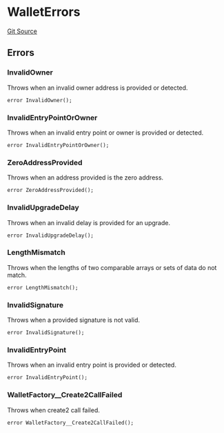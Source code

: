 # WalletErrors
[Git Source](https://github.com/TrueWallet/contracts/blob/43e94f0622a36448f24323cfe74a0e2604784f80/src/common/Errors.sol)


## Errors
### InvalidOwner
Throws when an invalid owner address is provided or detected.


```solidity
error InvalidOwner();
```

### InvalidEntryPointOrOwner
Throws when an invalid entry point or owner is provided or detected.


```solidity
error InvalidEntryPointOrOwner();
```

### ZeroAddressProvided
Throws when an address provided is the zero address.


```solidity
error ZeroAddressProvided();
```

### InvalidUpgradeDelay
Throws when an invalid delay is provided for an upgrade.


```solidity
error InvalidUpgradeDelay();
```

### LengthMismatch
Throws when the lengths of two comparable arrays or sets of data do not match.


```solidity
error LengthMismatch();
```

### InvalidSignature
Throws when a provided signature is not valid.


```solidity
error InvalidSignature();
```

### InvalidEntryPoint
Throws when an invalid entry point is provided or detected.


```solidity
error InvalidEntryPoint();
```

### WalletFactory__Create2CallFailed
Throws when create2 call failed.


```solidity
error WalletFactory__Create2CallFailed();
```

